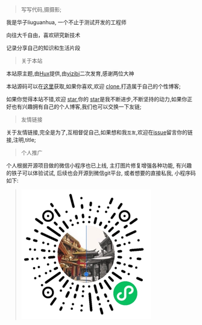 > 写写代码,摄摄影;

我是华子liuguanhua, 一个不止于测试开发的工程师

向往大千自由，喜欢研究新技术

记录分享自己的知识和生活片段

> 关于本站

本站原主题,由[Hux](https://github.com/Huxpro/huxpro.github.io)提供,由[yizibi](https://github.com/yizibi/yizibi.github.io)二次发育,感谢两位大神

本站源码可以在[这里](https://github.com/WillingSasi/WillingSasi.github.io)获取,如果你喜欢,欢迎 [clone]((https://github.com/WillingSasi/WillingSasi.github.io)),打造属于自己的个性博客;

如果你觉得本站不错,欢迎 [star](https://github.com/WillingSasi/WillingSasi.github.io),你的 [star](https://github.com/WillingSasi/WillingSasi.github.io)是我不断进步,不断坚持的动力,如果你正好也有兴趣拥有自己的个人博客,我们也可以交换一下友链;

> 友情链接

关于友情链接,完全是为了,互相督促自己,如果想和我`互友`,欢迎在[issue](https://github.com/WillingSasi/WillingSasi.github.io/issues)留言你的链接,注明,title;

> 个人推广

个人根据开源项目做的微信小程序也已上线, 主打图片修复增强各种功能, 有兴趣的铁子可以体验试试, 后续也会开源到微信git平台, 或者想要的直接私我, 小程序码如下:

> ![javascript](/img/xiaochengxu.jpg)
